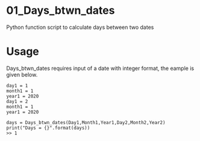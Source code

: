 # 01_Days_btwn_dates
Python function script to calculate days between two dates

# Usage
Days_btwn_dates requires input of a date with integer format, the eample is given below.

```
day1 = 1
month1 = 1
year1 = 2020
day1 = 2
month1 = 1
year1 = 2020

days = Days_btwn_dates(Day1,Month1,Year1,Day2,Month2,Year2)
print("Days = {}".format(days))
>> 1
```
